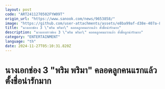 ```yaml
---
layout: post
code: "ART2411270502FYW09T"
origin_url: "https://www.sanook.com/news/9653858/"
image: "https://github.com/user-attachments/assets/e8ba99af-d38e-407a-8296-af388de2b8d3"
title: "นางเอกช่อง 3 \"พริม พริมา\" คลอดลูกคนแรกแล้ว ตั้งชื่อน่ารักมาก"
description: "นางเอกสาวช่อง 3 \"พริม พริมา\" คลอดลูกคนแรกแล้ว ตั้งชื่อลูกน่ารักมาก"
category: "ENTERTAINMENT"
language: "th"
date: 2024-11-27T05:10:31.820Z
---
```


# นางเอกช่อง 3 "พริม พริมา" คลอดลูกคนแรกแล้ว ตั้งชื่อน่ารักมาก